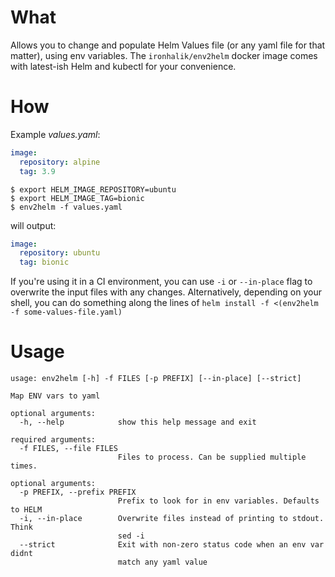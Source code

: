 # What

Allows you to change and populate Helm Values file (or any yaml file for that matter), using env variables. The `ironhalik/env2helm` docker image comes with latest-ish Helm and kubectl for your convenience.

# How

Example *values.yaml*:  
```yaml
image:  
  repository: alpine  
  tag: 3.9
```

```console
$ export HELM_IMAGE_REPOSITORY=ubuntu  
$ export HELM_IMAGE_TAG=bionic  
$ env2helm -f values.yaml
```

will output:
```yaml
image:
  repository: ubuntu
  tag: bionic
```
If you're using it in a CI environment, you can use `-i` or `--in-place` flag to overwrite the input files with any changes. Alternatively, depending on your shell, you can do something along the lines of `helm install -f <(env2helm -f some-values-file.yaml)`

# Usage
```
usage: env2helm [-h] -f FILES [-p PREFIX] [--in-place] [--strict]

Map ENV vars to yaml

optional arguments:
  -h, --help            show this help message and exit

required arguments:
  -f FILES, --file FILES
                        Files to process. Can be supplied multiple times.

optional arguments:
  -p PREFIX, --prefix PREFIX
                        Prefix to look for in env variables. Defaults to HELM
  -i, --in-place        Overwrite files instead of printing to stdout. Think
                        sed -i
  --strict              Exit with non-zero status code when an env var didnt
                        match any yaml value
```
